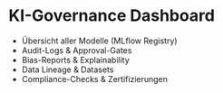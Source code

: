 # KI-Governance Dashboard

- Übersicht aller Modelle (MLflow Registry)
- Audit-Logs & Approval-Gates
- Bias-Reports & Explainability
- Data Lineage & Datasets
- Compliance-Checks & Zertifizierungen
